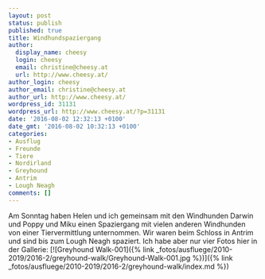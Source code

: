 ```yaml
---
layout: post
status: publish
published: true
title: Windhundspaziergang
author:
  display_name: cheesy
  login: cheesy
  email: christine@cheesy.at
  url: http://www.cheesy.at/
author_login: cheesy
author_email: christine@cheesy.at
author_url: http://www.cheesy.at/
wordpress_id: 31131
wordpress_url: http://www.cheesy.at/?p=31131
date: '2016-08-02 12:32:13 +0100'
date_gmt: '2016-08-02 10:32:13 +0100'
categories:
- Ausflug
- Freunde
- Tiere
- Nordirland
- Greyhound
- Antrim
- Lough Neagh
comments: []
---
```

Am Sonntag haben Helen und ich gemeinsam mit den Windhunden Darwin und Poppy und Miku einen Spaziergang mit vielen anderen Windhunden von einer Tiervermittlung unternommen. Wir waren beim Schloss in Antrim und sind bis zum Lough Neagh spaziert.
Ich habe aber nur vier Fotos hier in der Gallerie:
[![Greyhound Walk-001]({% link _fotos/ausfluege/2010-2019/2016-2/greyhound-walk/Greyhound-Walk-001.jpg %})]({% link _fotos/ausfluege/2010-2019/2016-2/greyhound-walk/index.md %})
